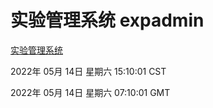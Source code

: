 # 实验管理系统 expadmin
[实验管理系统](http://59.174.24.229:56808/expadmin-782313d2-e1b1-4ea7-932e-3a55e6a1a4d0/)

2022年 05月 14日 星期六 15:10:01 CST

2022年 05月 14日 星期六 07:10:01 GMT
